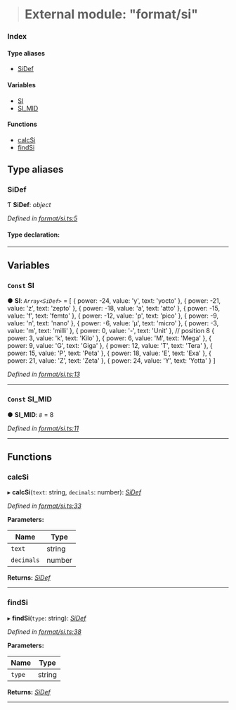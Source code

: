 > # External module: "format/si"

### Index

#### Type aliases

* [SiDef](_format_si_.md#sidef)

#### Variables

* [SI](_format_si_.md#const-si)
* [SI_MID](_format_si_.md#const-si_mid)

#### Functions

* [calcSi](_format_si_.md#calcsi)
* [findSi](_format_si_.md#findsi)

## Type aliases

###  SiDef

Ƭ **SiDef**: *object*

*Defined in [format/si.ts:5](url)*

#### Type declaration:

___

## Variables

### `Const` SI

● **SI**: *`Array<SiDef>`* =  [
{ power: -24, value: 'y', text: 'yocto' },
{ power: -21, value: 'z', text: 'zepto' },
{ power: -18, value: 'a', text: 'atto' },
{ power: -15, value: 'f', text: 'femto' },
{ power: -12, value: 'p', text: 'pico' },
{ power: -9, value: 'n', text: 'nano' },
{ power: -6, value: 'µ', text: 'micro' },
{ power: -3, value: 'm', text: 'milli' },
{ power: 0, value: '-', text: 'Unit' }, // position 8
{ power: 3, value: 'k', text: 'Kilo' },
{ power: 6, value: 'M', text: 'Mega' },
{ power: 9, value: 'G', text: 'Giga' },
{ power: 12, value: 'T', text: 'Tera' },
{ power: 15, value: 'P', text: 'Peta' },
{ power: 18, value: 'E', text: 'Exa' },
{ power: 21, value: 'Z', text: 'Zeta' },
{ power: 24, value: 'Y', text: 'Yotta' }
]

*Defined in [format/si.ts:13](url)*

___

### `Const` SI_MID

● **SI_MID**: *`8`* = 8

*Defined in [format/si.ts:11](url)*

___

## Functions

###  calcSi

▸ **calcSi**(`text`: string, `decimals`: number): *[SiDef](_format_si_.md#sidef)*

*Defined in [format/si.ts:33](url)*

**Parameters:**

Name | Type |
------ | ------ |
`text` | string |
`decimals` | number |

**Returns:** *[SiDef](_format_si_.md#sidef)*

___

###  findSi

▸ **findSi**(`type`: string): *[SiDef](_format_si_.md#sidef)*

*Defined in [format/si.ts:38](url)*

**Parameters:**

Name | Type |
------ | ------ |
`type` | string |

**Returns:** *[SiDef](_format_si_.md#sidef)*

___